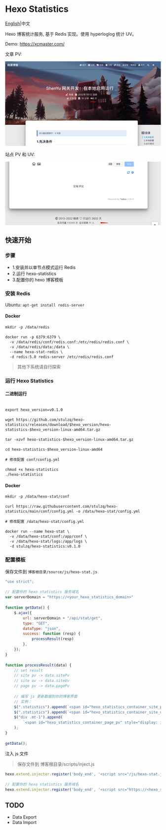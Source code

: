 # Hexo Statistics

[English](README.md)|中文

Hexo 博客统计服务, 基于 Redis 实现。使用 hyperloglog 统计 UV。

Demo: https://xcmaster.com/

文章 PV:

![](img/page_pv.png)

站点 PV 和 UV:

![](img/site_uv.png)

## 快速开始

### 步骤

- 1.安装并以单节点模式运行 Redis
- 2.运行 hexo-statistics
- 3.配置你的 hexo 博客模板

### 安装 Redis

Ubuntu: `apt-get install redis-server`


#### Docker

````shell
mkdir -p /data/redis

docker run -p 6379:6379 \
  -v /data/redis/conf/redis.conf:/etc/redis/redis.conf \
  -v /data/redis/data:/data \
  --name hexo-stat-redis \
  -d redis:5.0 redis-server /etc/redis/redis.conf
````

> 其他下系统请自行探索

### 运行 Hexo Statistics

#### 二进制运行

````shell

export hexo_version=v0.1.0

wget https://github.com/stulzq/hexo-statistics/releases/download/$hexo_version/hexo-statistics-$hexo_version-linux-amd64.tar.gz

tar -xzvf hexo-statistics-$hexo_version-linux-amd64.tar.gz

cd hexo-statistics-$hexo_version-linux-amd64

# 修改配置 conf/config.yml

chmod +x hexo-statistics
./hexo-statistics

````

#### Docker

````shell
mkdir -p /data/hexo-stat/conf

curl https://raw.githubusercontent.com/stulzq/hexo-statistics/main/conf/config.yml -o /data/hexo-stat/config.yml

# 修改配置 /data/hexo-stat/config.yml

docker run --name hexo-stat \
  -v /data/hexo-stat/conf:/app/conf \
  -v /data/hexo-stat/logs:/app/logs \
  -d stulzq/hexo-statistics:v0.1.0

````

### 配置模板

保存文件到 `博客根目录/source/js/hexo-stat.js`

````javascript
"use strict";

// 配置你的 hexo statistics 服务域名
var serverDomain = "https://<your_hexo_statistics_domain>"

function getData() {
    $.ajax({
        url: serverDomain + "/api/stat/get",
        type: "GET",
        dataType: "json",
        success: function (resp) {
            processResult(resp)
        },
    });
}

function processResult(data) {
    // set result
    // site pv -> data.sitePv
    // site uv -> data.siteUv
    // page pv -> data.pagePv

  	// 编写 js 更新数据到你的博客界面
    // 实例：
    $(".statistics").append(`<span id="hexo_statistics_container_site_pv" style="display: inline;">Total PV <span id="hexo_statistics_value_site_pv">${data.sitePv}</span></span>`);
    $(".statistics").append(`<span id="hexo_statistics_container_site_uv" style="display: inline;">Total UV <span id="hexo_statistics_value_site_uv">${data.siteUv}</span></span>`);
    $("div .mt-1").append(
        `<span id="hexo_statistics_container_page_pv" style="display: inline;"><i class="iconfont icon-eye" aria-hidden="true"></i><span id="hexo_statistics_value_page_pv">PagePv: ${data.pagePv+1}</span></span>`
    );
}

getData();

````

注入 js 文件

>保存文件到 博客根目录/scripts/inject.js

````javascript
hexo.extend.injector.register('body_end', '<script src="/js/hexo-stat.js"></script>', 'default');

// 配置你的 hexo statistics 服务域名
hexo.extend.injector.register('body_end', '<script src="https://<hexo_statistics_domain>/stat/counter"></script>', 'default');
````

## TODO

- Data Export
- Data Import
